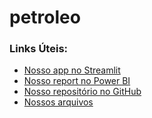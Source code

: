# petroleo

### Links Úteis:
- [Nosso app no Streamlit](https://petroleo-ptp3vt6vxu7u2psoipv49b.streamlit.app/)
- [Nosso report no Power BI](https://app.powerbi.com/links/SkSXFlDcuV?ctid=11dbbfe2-89b8-4549-be10-cec364e59551&pbi_source=linkShare)
- [Nosso repositório no GitHub](https://github.com/ltbatis/petroleo)
- [Nossos arquivos](https://github.com/ltbatis/petroleo)